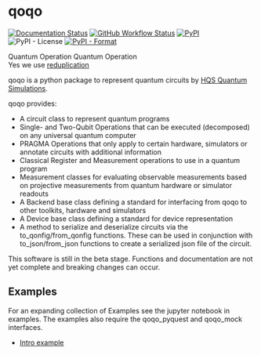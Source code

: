# qoqo

[![Documentation Status](https://readthedocs.org/projects/qoqo/badge/?version=latest)](https://qoqo.readthedocs.io/en/latest/?badge=latest)
[![GitHub Workflow Status](https://github.com/HQSquantumsimulations/qoqo/workflows/ci_tests/badge.svg)](https://github.com/HQSquantumsimulations/qoqo/actions)
[![PyPI](https://img.shields.io/pypi/v/qoqo)](https://pypi.org/project/qoqo/)
![PyPI - License](https://img.shields.io/pypi/l/qoqo)
[![PyPI - Format](https://img.shields.io/pypi/format/qoqo)](https://pypi.org/project/qoqo/)

Quantum Operation Quantum Operation  
Yes we use [reduplication](https://en.wikipedia.org/wiki/Reduplication)

qoqo is a python package to represent quantum circuits by [HQS Quantum Simulations](https://quantumsimulations.de).

qoqo provides:

* A circuit class to represent quantum programs
* Single- and Two-Qubit Operations that can be executed (decomposed) on any universal quantum computer
* PRAGMA Operations that only apply to certain hardware, simulators or annotate circuits with additional information
* Classical Register and Measurement operations to use in a quantum program
* Measurement classes for evaluating observable measurements based on projective measurements from quantum hardware or simulator readouts
* A Backend base class defining a standard for interfacing from qoqo to other toolkits, hardware and simulators
* A Device base class defining a standard for device representation
* A method to serialize and deserialize circuits via the to_qonfig/from_qonfig functions. These can be used in conjunction with to_json/from_json functions to create a serialized json file of the circuit.

This software is still in the beta stage. Functions and documentation are not yet complete and breaking changes can occur.

## Examples

For an expanding collection of Examples see the jupyter notebook in examples. The examples also require the qoqo_pyquest and qoqo_mock interfaces.

* [Intro example](https://nbviewer.jupyter.org/github/HQSquantumsimulations/qoqo/blob/main/examples/Intro_to_qoqo.ipynb)
